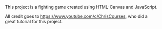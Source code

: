 This project is a fighting game created using HTML-Canvas and JavaScript.

All credit goes to https://www.youtube.com/c/ChrisCourses, who did a great tutorial for this project.